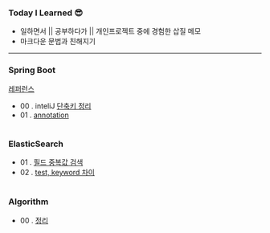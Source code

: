 ### Today I Learned 😎
* 일하면서 || 공부하다가 || 개인프로젝트 중에 경험한 삽질 메모 
* 마크다운 문법과 친해지기  
- - - 


### Spring Boot
[레퍼런스](https://docs.spring.io/spring-boot/docs/current/reference/html/spring-boot-features.html#boot-features-spring-mvc-template-engines)
- 00 .  inteliJ [단축키 정리](https://github.com/wonmimi/TIL/blob/main/Tools/inteliJ_shorcut.md)
- 01 . [annotation](./SpringBoot/annotation.md)

#
### ElasticSearch
- 01 . [필드 중복값 검색](./ElasticSearch/duplicate.md)
- 02 . [test, keyword 차이](./ElasticSearch/fieldType.md)

#
### Algorithm
- 00 . [정리](./Algorithm/algorithms.md)


